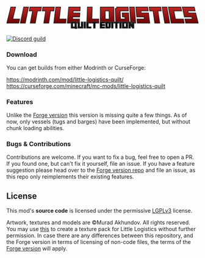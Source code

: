 ![Little Logistics: Quilt Edition](doc/logo.png)

[![Discord guild](https://discordapp.com/api/guilds/939325905543774278/widget.png?style=banner2)](https://discord.gg/CBNuD2zfWk)

### Download

You can get builds from either Modrinth or CurseForge:

https://modrinth.com/mod/little-logistics-quilt/
https://curseforge.com/minecraft/mc-mods/little-logistics-quilt

### Features

Unlike the [Forge version](https://github.com/MuradAkh/LittleLogistics) this version
is missing quite a few things. As of now, only vessels (tugs and barges) have been implemented,
but without chunk loading abilities.

### Bugs & Contributions

Contributions are welcome. If you want to fix a bug, feel free to open a PR. If you
found one, but can't fix it yourself, file an issue.
If you have a feature suggestion please head over to the [Forge version repo](https://github.com/MuradAkh/LittleLogistics)
and file an issue, as this repo only reimplements their existing features.

## License

This mod's **source code** is licensed under the permissive [LGPLv3](LICENSE) license.

Artwork, textures and models are ©️Murad Akhundov. All rights reserved.
You may use [this](https://github.com/MuradAkh/LittleLogisticsBlockBench) to create a texture pack for Little Logistics without further permission.
In case there are any differences between this repository, and the Forge version in terms of licensing of non-code
files, the terms of the [Forge version](https://github.com/MuradAkh/LittleLogistics) will apply.

